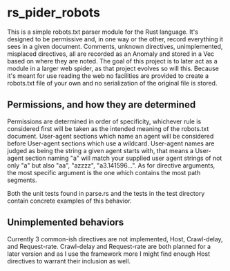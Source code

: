 # rs_pider_robots

This is a simple robots.txt parser module for the Rust language. It's designed to be permissive and, in
one way or the other, record everything it sees in a given document. Comments, unknown directives, 
unimplemented, misplaced directives, all are recorded as an Anomaly and stored in a Vec based on where
they are noted. The goal of this project is to later act as a module in a larger web spider, as that 
project evolves so will this. Because it's meant for use reading the web no facilities are provided to
create a robots.txt file of your own and no serialization of the original file is stored.

## Permissions, and how they are determined

Permissions are determined in order of specificity, whichever rule is considered first will be taken as
the intended meaning of the robots.txt document. User-agent sections which name an agent will be 
considered before User-agent sections which use a wildcard. User-agent names are judged as being the 
string a given agent starts with, that means a User-agent section naming "a" will match your supplied 
user agent strings of not only "a" but also "aa", "azzzz", "a3.141596...". As for directive arguments, 
the most specific argument is the one which contains the most path segments.

Both the unit tests found in parse.rs and the tests in the test directory contain concrete examples of
this behavior.

## Unimplemented behaviors

Currently 3 common-ish directives are not implemented, Host, Crawl-delay, and Request-rate. Crawl-delay
 and Request-rate are both planned for a later version and as I use the framework more I might find 
enough Host directives to warrant their inclusion as well.

